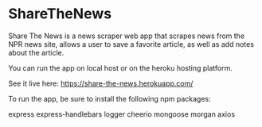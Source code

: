 # ShareTheNews

Share The News is a news scraper web app that scrapes news from the NPR news site, allows a user to save a favorite article, as well as add notes about the article.  

You can run the app on local host or on the heroku hosting platform.  

See it live here: https://share-the-news.herokuapp.com/

To run the app, be sure to install the following npm packages:

express
express-handlebars
logger
cheerio
mongoose
morgan
axios
